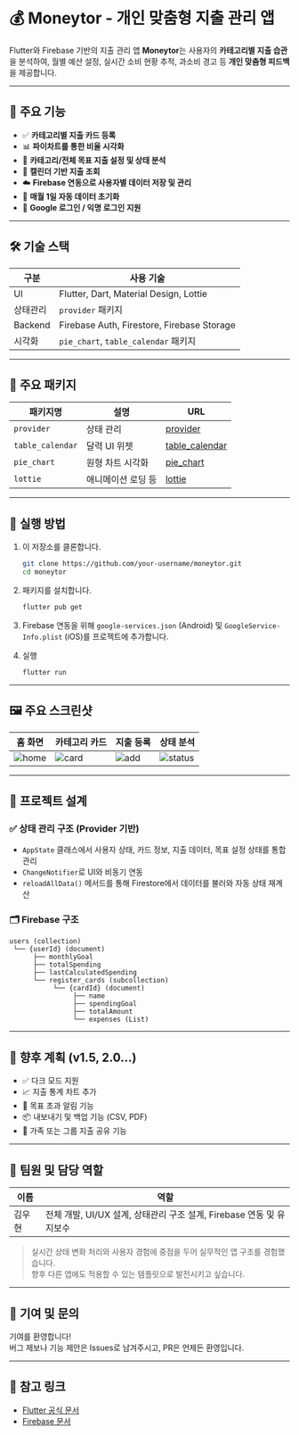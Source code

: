 # 💰 Moneytor - 개인 맞춤형 지출 관리 앱

Flutter와 Firebase 기반의 지출 관리 앱 **Moneytor**는 사용자의 **카테고리별 지출 습관**을 분석하여, 월별 예산 설정, 실시간 소비 현황 추적, 과소비 경고 등 **개인 맞춤형 피드백**을 제공합니다.

---

## 📱 주요 기능

- ✅ **카테고리별 지출 카드 등록**
- 📊 **파이차트를 통한 비율 시각화**
- 🎯 **카테고리/전체 목표 지출 설정 및 상태 분석**
- 📅 **캘린더 기반 지출 조회**
- ☁️ **Firebase 연동으로 사용자별 데이터 저장 및 관리**
- 🔄 **매월 1일 자동 데이터 초기화**
- 👤 **Google 로그인 / 익명 로그인 지원**

---

## 🛠️ 기술 스택

| 구분     | 사용 기술                                  |
| -------- | ------------------------------------------ |
| UI       | Flutter, Dart, Material Design, Lottie     |
| 상태관리 | `provider` 패키지                          |
| Backend  | Firebase Auth, Firestore, Firebase Storage |
| 시각화   | `pie_chart`, `table_calendar` 패키지       |

---

## 🧩 주요 패키지

| 패키지명         | 설명               | URL                                                       |
| ---------------- | ------------------ | --------------------------------------------------------- |
| `provider`       | 상태 관리          | [provider](https://pub.dev/packages/provider)             |
| `table_calendar` | 달력 UI 위젯       | [table_calendar](https://pub.dev/packages/table_calendar) |
| `pie_chart`      | 원형 차트 시각화   | [pie_chart](https://pub.dev/packages/pie_chart)           |
| `lottie`         | 애니메이션 로딩 등 | [lottie](https://pub.dev/packages/lottie)                 |

---

## 🚀 실행 방법

1. 이 저장소를 클론합니다.

   ```bash
   git clone https://github.com/your-username/moneytor.git
   cd moneytor
   ```

2. 패키지를 설치합니다.

   ```bash
   flutter pub get
   ```

3. Firebase 연동을 위해 `google-services.json` (Android) 및 `GoogleService-Info.plist` (iOS)를 프로젝트에 추가합니다.

4. 실행
   ```bash
   flutter run
   ```

---

## 🖼️ 주요 스크린샷

| 홈 화면                       | 카테고리 카드                 | 지출 등록                   | 상태 분석                         |
| ----------------------------- | ----------------------------- | --------------------------- | --------------------------------- |
| ![home](screenshots/home.png) | ![card](screenshots/card.png) | ![add](screenshots/add.png) | ![status](screenshots/status.png) |

---

## 🧠 프로젝트 설계

### ✅ 상태 관리 구조 (Provider 기반)

- `AppState` 클래스에서 사용자 상태, 카드 정보, 지출 데이터, 목표 설정 상태를 통합 관리
- `ChangeNotifier`로 UI와 비동기 연동
- `reloadAllData()` 메서드를 통해 Firestore에서 데이터를 불러와 자동 상태 재계산

### 🗂️ Firebase 구조

```
users (collection)
 └── {userId} (document)
      ├── monthlyGoal
      ├── totalSpending
      ├── lastCalculatedSpending
      └── register_cards (subcollection)
           └── {cardId} (document)
                ├── name
                ├── spendingGoal
                ├── totalAmount
                └── expenses (List)
```

---

## 🔧 향후 계획 (v1.5, 2.0…)

- ✅ 다크 모드 지원
- 📈 지출 통계 차트 추가
- 🔔 목표 초과 알림 기능
- 📦 내보내기 및 백업 기능 (CSV, PDF)
- 👥 가족 또는 그룹 지출 공유 기능

---

## 👤 팀원 및 담당 역할

| 이름   | 역할                                                                 |
| ------ | -------------------------------------------------------------------- |
| 김우현 | 전체 개발, UI/UX 설계, 상태관리 구조 설계, Firebase 연동 및 유지보수 |

> 실시간 상태 변화 처리와 사용자 경험에 중점을 두어 실무적인 앱 구조를 경험했습니다.  
> 향후 다른 앱에도 적용할 수 있는 템플릿으로 발전시키고 싶습니다.

---

## 🤝 기여 및 문의

기여를 환영합니다!  
버그 제보나 기능 제안은 Issues로 남겨주시고, PR은 언제든 환영입니다.

---

## 🔗 참고 링크

- [Flutter 공식 문서](https://flutter.dev/)
- [Firebase 문서](https://firebase.google.com/docs)
